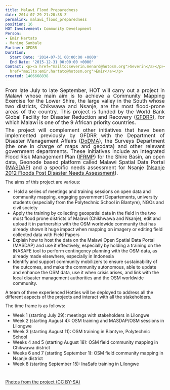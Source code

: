 ```yaml
---
title: Malawi Flood Preparedness
date: 2014-07-29 21:20:38 Z
permalink: malawi_flood_preparedness
position: 16
HOT Involvement: Community Development
Person:
- Emir Hartato
- Maning Sambale
Partner: GFDRR
Duration:
  Start Date: '2014-07-31 00:00:00 +0000'
  End Date: '2015-12-31 00:00:00 +0000'
Contact: <p><a href="mailto:severin.menard@hotosm.org">Severin</a></p><p><a href="mailto:emmanuel.sambale@hotosm.org">Maning</a></p><p><a
  href="mailto:emir.hartato@hotosm.org">Emir</a></p>
created: 1406668838
---
```


<p style="margin-top: 0.08in; margin-bottom: 0.08in; line-height: 120%;" align="justify"><font style="font-size: 12pt;" size="3">From late July to late September, HOT will carry out a project in Malawi whose main aim is to achieve a Community Mapping Exercise for the Lower Shire, the large valley in the South whose two districts, </font><font style="font-size: 12pt;" size="3">Chikwawa and Nsanje, </font><font style="font-size: 12pt;" size="3">are the most </font><font style="font-size: 12pt;" size="3">flood-</font><font style="font-size: 12pt;" size="3">prone</font><font style="font-size: 12pt;" size="3"> areas</font><font style="font-size: 12pt;" size="3"> of </font><font style="font-size: 12pt;" size="3">the country. This project is funded by the World Bank </font><font style="font-size: 12pt;" size="3">Global Facility for Disaster Reduction and Recovery (<a href="https://www.gfdrr.org/about_gfdrr">GFDRR</a>), </font><font style="font-size: 12pt;" size="3">for which</font><font style="font-size: 12pt;" size="3"> Malawi is one of the 9 African priority countries. </font></p><p style="margin-top: 0.08in; margin-bottom: 0.08in; line-height: 120%;" align="justify"><font style="font-size: 12pt;" size="3">The </font><font style="font-size: 12pt;" size="3">project </font><font style="font-size: 12pt;" size="3">will complement </font><font style="font-size: 12pt;" size="3">other i</font><font style="font-size: 12pt;" size="3">nitiatives that have been implemented </font><font style="font-size: 12pt;" size="3">previously by</font><font style="font-size: 12pt;" size="3"> GFDRR </font><font style="font-size: 12pt;" size="3">with</font><font style="font-size: 12pt;" size="3"> the Department of Disaster Management Affairs (<a href="http://www.preventionweb.net/english/professional/contacts/profile.php?id=4495">DoDMA</a>), </font><font style="font-size: 12pt;" size="3">the </font><font style="font-size: 12pt;" size="3">Surveys Department </font><font style="font-size: 12pt;" size="3">(the one in charge of maps and geodata) </font><font style="font-size: 12pt;" size="3">and other relevant government departments. These initiatives include </font><font style="font-size: 12pt;" size="3">an</font><font style="font-size: 12pt;" size="3"> Integrated Flood Risk Management Plan (<a href="http://www.google.com/url?sa=t&amp;rct=j&amp;q=&amp;esrc=s&amp;source=web&amp;cd=6&amp;ved=0CD4QFjAF&amp;url=http%3A%2F%2Fwww.masdap.mw%2Fdocuments%2F183%2Fdownload&amp;ei=GRPYU-j7HoPP0QWJzoHQBA&amp;usg=AFQjCNEcNQfWUF4tBu8f4jPMacU-30-l7Q&amp;sig2=P__fCK9hiQhz9MNKfUrkZw&amp;bvm=bv.71778758,d.d2k">IFRMP</a>) for the Shire Basin, </font><font style="font-size: 12pt;" size="3">an open data, Geonode based platform called</font><font style="font-size: 12pt;" size="3"> Malawi Spatial Data Portal (<a href="http://www.masdap.mw/">MASDAP</a>) and </font><font style="font-size: 12pt;" size="3">a specific needs assessment for Nsanje (</font><a href="https://gfdrr.org/sites/gfdrr.org/files/Malawi_Nsanje_District_Disaster_Impact_Assessment_2012_Full.pdf"><font style="font-size: 12pt;" size="3">Nsanje 2012 Floods Post Disaster Needs Assessment</font></a><font style="font-size: 12pt;" size="3">). </font></p><p style="margin-bottom: 0in; line-height: 100%;">The aims of this project are various:</p><ul><li>&nbsp;Hold a series of meetings and training sessions on open data and community mapping, engaging government Departements, university students (especially from the Polytechnic School in Blantyre), NGOs and civil society</li><li>Apply the training by collecting geospatial data in the field in the two most flood prone districts of Malawi (Chikhwawa and Nsanje), edit and upload it in partnership with the OSM worldwide community that has already shown it huge impact when mapping on imagery or editing field collected data with Field Papers</li><li>Explain how to host the data on the Malawi Open Spatial Data Portal (MASDAP) and use it effectively, especially by holding a training on the INASAFE tool to perform contingency planning with the OSM data, as already made elsewhere, especially in Indonesia</li><li>Identify and support community mobilizers to ensure sustainability of the outcomes, and make the community autonomous, able to update and enhance the OSM data, use it when crisis arises, and link with the local disaster management authorities and the OSM worldwide community.</li></ul><p style="margin-bottom: 0in; line-height: 100%;">A team of three experienced Hotties will be deployed to address all the different aspects of the projects and interact with all the stakeholders.</p><p style="margin-bottom: 0in; line-height: 100%;">The time frame is as follows:</p><ul><li>Week 1 (starting July 29): meetings with stakeholders in Lilongwe</li><li>Week 2 (starting August 4): OSM training and MASDAP/OSM sessions in Lilongwe</li><li>Week 3 (starting August 11): OSM training in Blantyre, Polytechnic School</li><li>Weeks 4 and 5 (starting August 18): OSM field community mapping in Chikwawa district</li><li>Weeks 6 and 7 (starting September 1): OSM field community mapping in Nsanje district</li><li>Week 8 (starting September 15): InaSafe training in Lilongwe</li></ul><p style="margin-bottom: 0in; line-height: 100%;">&nbsp;</p><p style="margin-bottom: 0in; line-height: 100%;"><a href="https://flic.kr/s/aHsk3qRQWG" target="_blank">Photos from the project (CC BY-SA)</a></p><p>&nbsp;</p>
